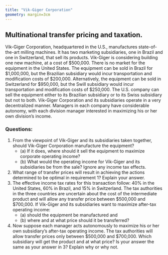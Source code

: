 ```yaml
---
title: "Vik-Giger Corporation"
geometry: margin=3cm
---
```

## Multinational transfer pricing and taxation.

Vik-Giger Corporation, headquartered in the U.S., manufactures state-of-the-art
milling machines. It has two marketing subsidiaries, one in Brazil and one in
Switzerland, that sell its products. Vik-Giger is considering building one new
machine, at a cost of \$500,000. There is no market for the equipment in the
United States. The equipment can be sold in Brazil for \$1,000,000, but the
Brazilian subsidiary would incur transportation and modification costs of
\$200,000. Alternatively, the equipment can be sold in Switzerland for \$950,000,
but the Swill subsidiary would incur transportation and modification costs of
\$250,000. The U.S. company can sell the equipment either to its Brazilian
subsidiary or to its Swiss subsidiary but not to both. Vik-Giger Corporation and
its subsidiaries operate in a very decentralized manner. Managers in each
company have considerable autonomy, with each division manager interested in
maximizing his or her own division’s income.

### Questions:

1. From the viewpoint of Vik-Giger and its subsidiaries taken together, should
   Vik-Giger Corporation manufacture the equipment? 
   - (a) If it does, where should it sell the equipment to maximize corporate operating income?  
   - (b) What would the operating income for Vik-Giger and its subsidiaries be from the sale? Ignore any income tax effects.
2. What range of transfer prices will result in achieving the actions determined to be optimal in requirement 1? Explain your answer. 
3. The effective income tax rates for this transaction follow: 40\% in the
United States, 60\% in Brazil, and 15\% in Switzerland. The tax authorities in
the three countries are uncertain about the cost of the intermediate product
and will allow any transfer price between \$500,000 and \$700,000. If Vik-Giger
and its subsidiaries want to maximize after-tax operating income:
   - (a) should the equipment be manufactured and 
   - (b) where and at what price should it be transferred?
4. Now suppose each manager acts autonomously to maximize his or her own
subsidiary’s after-tax operating income. The tax authorities will allow
transfer prices only between \$500,000 and \$700,000. Which subsidiary will get
the product and at what price? Is your answer the same as your answer in
 3? Explain why or why not.
